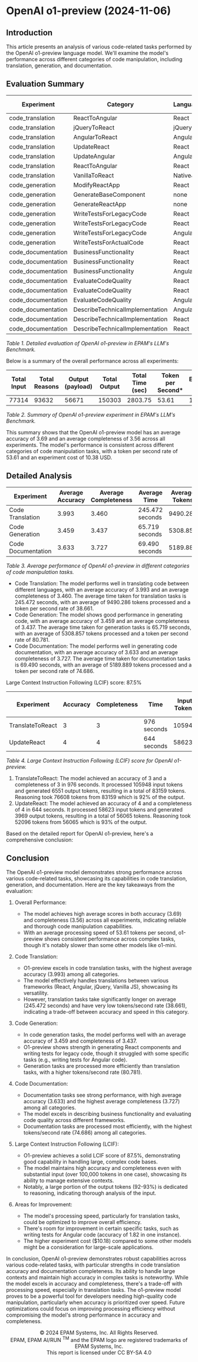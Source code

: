 # OpenAI o1-preview (2024-11-06)

## Introduction

This article presents an analysis of various code-related tasks performed by the OpenAI o1-preview language model. We'll examine the model's performance across different categories of code manipulation, including translation, generation,
and documentation.

## Evaluation Summary

| Experiment         | Category                        | Language | Dataset           | Complexity | Size  | Input | Reasons | Output | Total Output | Time   | Accuracy | Completeness |
|--------------------|---------------------------------|----------|-------------------|------------|-------|-------|---------|--------|--------------|--------|----------|--------------|
| code_translation   | ReactToAngular                  | React    | ToDoApp_ReactJS   | high       | avg   | 3368  | 9728    | 3646   | 13374        | 634.97 | 4        | 4            |
| code_translation   | jQueryToReact                   | jQuery   | ToDoApp_jQuery    | high       | low   | 2350  | 5120    | 2518   | 7638         | 83.39  | 4        | 4            |
| code_translation   | AngularToReact                  | Angular  | AngularCosmoPage  | avg        | high  | 5498  | 7296    | 3156   | 10452        | 111.06 | 4        | 1.22         |
| code_translation   | UpdateReact                     | React    | ToDoApp_ReactJS   | high       | avg   | 3358  | 6720    | 2794   | 9514         | 651.32 | 4        | 4            |
| code_translation   | UpdateAngular                   | Angular  | ToDoApp_AngularJS | avg        | avg_2 | 2401  | 6144    | 3448   | 9592         | 87.00  | 3.99     | 4            |
| code_translation   | ReactToAngular                  | React    | ReactSignUp       | high       | low   | 1306  | 5632    | 1142   | 6774         | 71.02  | 3.96     | 3            |
| code_translation   | VanillaToReact                  | NativeJS | Piano_NativeJS    | high       | low   | 1423  | 6400    | 2688   | 9088         | 79.54  | 4        | 4            |
| code_generation    | ModifyReactApp                  | React    | ReactFetchAPI     | avg        | low   | 363   | 1472    | 350    | 1822         | 16.99  | 4        | 4            |
| code_generation    | GenerateBaseComponent           | none     | none              | none       | none  | 168   | 2176    | 1231   | 3407         | 146.66 | 4        | 4            |
| code_generation    | GenerateReactApp                | none     | none              | none       | none  | 158   | 2304    | 832    | 3136         | 36.59  | 3.38     | 4            |
| code_generation    | WriteTestsForLegacyCode         | React    | ReactSignUp       | high       | low   | 1259  | 6336    | 1711   | 8047         | 63.00  | 3.01     | 3.07         |
| code_generation    | WriteTestsForLegacyCode         | React    | ToDoApp_ReactJS   | high       | avg   | 3321  | 5376    | 6127   | 11503        | 99.21  | 4        | 4            |
| code_generation    | WriteTestsForLegacyCode         | Angular  | AngularCosmoPage  | avg        | high  | 5469  | 3072    | 2704   | 5776         | 55.76  | 1.82     | 1.99         |
| code_generation    | WriteTestsForActualCode         | React    | ReactSelect       | extra_high | high  | 15993 | 704     | 2767   | 3471         | 41.84  | 4        | 3            |
| code_documentation | BusinessFunctionality           | React    | ReactSignUp       | high       | low   | 1270  | 2624    | 1754   | 4378         | 40.50  | 4        | 3.27         |
| code_documentation | BusinessFunctionality           | React    | ToDoApp_ReactJS   | high       | avg   | 3332  | 896     | 1463   | 2359         | 17.86  | 3        | 4            |
| code_documentation | BusinessFunctionality           | Angular  | AngularCosmoPage  | avg        | high  | 5480  | 1728    | 1641   | 3369         | 30.01  | 2.97     | 4            |
| code_documentation | EvaluateCodeQuality             | React    | ReactSignUp       | high       | low   | 1403  | 4992    | 3066   | 8058         | 90.11  | 4        | 4            |
| code_documentation | EvaluateCodeQuality             | React    | ToDoApp_ReactJS   | high       | avg   | 3465  | 4224    | 2688   | 6912         | 97.23  | 4        | 4            |
| code_documentation | EvaluateCodeQuality             | Angular  | AngularCosmoPage  | avg        | high  | 5613  | 6400    | 3657   | 10057        | 104.58 | 3.85     | 4            |
| code_documentation | DescribeTechnicalImplementation | Angular  | AngularCosmoPage  | avg        | high  | 5558  | 960     | 2724   | 3684         | 41.09  | 4        | 2.27         |
| code_documentation | DescribeTechnicalImplementation | React    | ReactSignUp       | high       | low   | 1348  | 576     | 1959   | 2535         | 20.99  | 2.88     | 4            |
| code_documentation | DescribeTechnicalImplementation | React    | ToDoApp_ReactJS   | high       | avg   | 3410  | 2752    | 2605   | 5357         | 183.04 | 4        | 4            |

_Table 1. Detailed evaluation of OpenAI o1-preview in EPAM's LLM's Benchmark._

Below is a summary of the overall performance across all experiments:

| Total Input | Total Reasons | Output (payload) | Total Output | Total Time (sec) | Token per Second* | Experiment cost ($) | Average Accuracy | Average Completeness |
|-------------|---------------|------------------|--------------|------------------|-------------------|---------------------|------------------|----------------------|
| 77314       | 93632         | 56671            | 150303       | 2803.75          | 53.61             | 10.38               | 3.69             | 3.56                 |

_Table 2. Summary of OpenAI o1-preview experiment in EPAM's LLM's Benchmark._

This summary shows that the OpenAI o1-preview model has an average accuracy of 3.69 and an average completeness of 3.56 across all experiments. The model's performance is consistent across different categories of code manipulation tasks,
with a token per second rate of 53.61 and an experiment cost of 10.38 USD.

## Detailed Analysis

| Experiment         | Average Accuracy | Average Completeness | Average Time    | Average Tokens | Average Tokens/second |
|--------------------|------------------|----------------------|-----------------|----------------|-----------------------|
| Code Translation   | 3.993            | 3.460                | 245.472 seconds | 9490.286       | 38.661                |
| Code Generation    | 3.459            | 3.437                | 65.719 seconds  | 5308.857       | 80.781                |
| Code Documentation | 3.633            | 3.727                | 69.490 seconds  | 5189.889       | 74.686                |

_Table 3. Average performance of OpenAI o1-preview in different categories of code manipulation tasks._

- Code Translation: The model performs well in translating code between different languages, with an average accuracy of 3.993 and an average completeness of 3.460. The average time taken for translation tasks is 245.472 seconds, with an
  average of 9490.286 tokens processed and a token per second rate of 38.661.
- Code Generation: The model shows good performance in generating code, with an average accuracy of 3.459 and an average completeness of 3.437. The average time taken for generation tasks is 65.719 seconds, with an average of 5308.857
  tokens
  processed and a token per second rate of 80.781.
- Code Documentation: The model performs well in generating code documentation, with an average accuracy of 3.633 and an average completeness of 3.727. The average time taken for documentation tasks is 69.490 seconds, with an average of
  5189.889 tokens processed and a token per second rate of 74.686.

Large Context Instruction Following (LCIF) score: 87.5%

| Experiment       | Accuracy | Completeness | Time        | Input Tokens | Reasoning | Output Tokens | Output Total Tokens |
|------------------|----------|--------------|-------------|--------------|-----------|---------------|---------------------|
| TranslateToReact | 3        | 3            | 976 seconds | 105948       | 76608     | 6551          | 83159               |
| UpdateReact      | 4        | 4            | 644 seconds | 58623        | 52096     | 3969          | 56065               |

_Table 4. Large Context Instruction Following (LCIF) score for OpenAI o1-preview._

1. TranslateToReact: The model achieved an accuracy of 3 and a completeness of 3 in 976 seconds. It processed 105948 input tokens and generated 6551 output tokens, resulting in a total of 83159 tokens. Reasoning took 76608 tokens from 83159
   which is 92% of the output.
2. UpdateReact: The model achieved an accuracy of 4 and a completeness of 4 in 644 seconds. It processed 58623 input tokens and generated 3969 output tokens, resulting in a total of 56065 tokens. Reasoning took 52096 tokens from 56065 which
   is 93% of the output.

Based on the detailed report for OpenAI o1-preview, here's a comprehensive conclusion:

## Conclusion

The OpenAI o1-preview model demonstrates strong performance across various code-related tasks, showcasing its capabilities in code translation, generation, and documentation. Here are the key takeaways from the evaluation:

1. Overall Performance:
    - The model achieves high average scores in both accuracy (3.69) and completeness (3.56) across all experiments, indicating reliable and thorough code manipulation capabilities.
    - With an average processing speed of 53.61 tokens per second, o1-preview shows consistent performance across complex tasks, though it's notably slower than some other models like o1-mini.

2. Code Translation:
    - O1-preview excels in code translation tasks, with the highest average accuracy (3.993) among all categories.
    - The model effectively handles translations between various frameworks (React, Angular, jQuery, Vanilla JS), showcasing its versatility.
    - However, translation tasks take significantly longer on average (245.472 seconds) and have very low tokens/second rate (38.661), indicating a trade-off between accuracy and speed in this category.

3. Code Generation:
    - In code generation tasks, the model performs well with an average accuracy of 3.459 and completeness of 3.437.
    - O1-preview shows strength in generating React components and writing tests for legacy code, though it struggled with some specific tasks (e.g., writing tests for Angular code).
    - Generation tasks are processed more efficiently than translation tasks, with a higher tokens/second rate (80.781).

4. Code Documentation:
    - Documentation tasks see strong performance, with high average accuracy (3.633) and the highest average completeness (3.727) among all categories.
    - The model excels in describing business functionality and evaluating code quality across different frameworks.
    - Documentation tasks are processed most efficiently, with the highest tokens/second rate (74.686) among all categories.

5. Large Context Instruction Following (LCIF):
    - O1-preview achieves a solid LCIF score of 87.5%, demonstrating good capability in handling large, complex code bases.
    - The model maintains high accuracy and completeness even with substantial input (over 100,000 tokens in one case), showcasing its ability to manage extensive contexts.
    - Notably, a large portion of the output tokens (92-93%) is dedicated to reasoning, indicating thorough analysis of the input.

6. Areas for Improvement:
    - The model's processing speed, particularly for translation tasks, could be optimized to improve overall efficiency.
    - There's room for improvement in certain specific tasks, such as writing tests for Angular code (accuracy of 1.82 in one instance).
    - The higher experiment cost ($10.18) compared to some other models might be a consideration for large-scale applications.

In conclusion, OpenAI o1-preview demonstrates robust capabilities across various code-related tasks, with particular strengths in code translation accuracy and documentation completeness. Its ability to handle large contexts and maintain
high accuracy in complex tasks is noteworthy. While the model excels in accuracy and completeness, there's a trade-off with processing speed, especially in translation tasks. The o1-preview model proves to be a powerful tool for developers
needing high-quality code manipulation, particularly when accuracy is prioritized over speed. Future optimizations could focus on improving processing efficiency without compromising the model's strong performance in accuracy and
completeness.

<p style="text-align: center;">
    © 2024 EPAM Systems, Inc. All Rights Reserved.<br/>
    EPAM, EPAM AI/RUN <sup>TM</sup> and the EPAM logo are registered trademarks of EPAM Systems, Inc.<br>
    This report is licensed under CC BY-SA 4.0<br/>
</p>